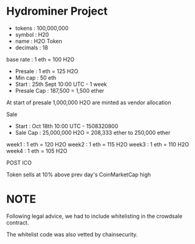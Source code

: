 Hydrominer Project
==================

* tokens : 100,000,000
* symbol : H20
* name   : H2O Token
* decimals : 18


base rate : 1 eth = 100 H2O

* Presale : 1 eth = 125 H2O
* Min cap : 50 eth
* Start   : 25th Sept 10:00 UTC - 1 week
* Presale Cap : 187,500 = 1,500 ether

At start of presale 1,000,000 H2O are minted as vendor allocation


Sale
* Start : Oct 18th 10:00 UTC - 1508320800
* Sale Cap : 25,000,000 H2O = 208,333 ether to 250,000 ether

week1 : 1 eth = 120 H2O
week2 : 1 eth = 115 H2O
week3 : 1 eth = 110 H2O
week4 : 1 eth = 105 H2O



POST ICO

Token sells at 10% above prev day's CoinMarketCap high


NOTE
====

Following legal advice, we had to include whitelisting in the crowdsale contract.

The whitelist code was also vetted by chainsecurity.
